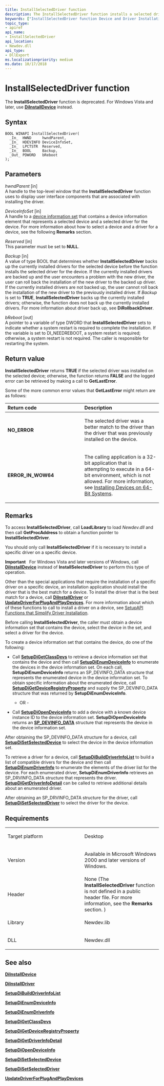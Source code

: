 ```yaml
---
title: InstallSelectedDriver function
description: The InstallSelectedDriver function installs a selected driver on a selected device.
keywords: ["InstallSelectedDriver function Device and Driver Installation"]
topic_type:
- apiref
api_name:
- InstallSelectedDriver
api_location:
- Newdev.dll
api_type:
- DllExport
ms.localizationpriority: medium
ms.date: 10/17/2018
---
```


# InstallSelectedDriver function


The **InstallSelectedDriver** function is deprecated. For Windows Vista and later, use [**DiInstallDevice**](/windows/win32/api/newdev/nf-newdev-diinstalldevice) instead.

Syntax
------

```ManagedCPlusPlus
BOOL WINAPI InstallSelectedDriver(
  _In_  HWND     hwndParent,
  _In_  HDEVINFO DeviceInfoSet,
  _In_  LPCTSTR  Reserved,
  _In_  BOOL     Backup,
  _Out_ PDWORD   bReboot
);
```

Parameters
----------

*hwndParent* \[in\]  
A handle to the top-level window that the **InstallSelectedDriver** function uses to display user interface components that are associated with installing the driver.

*DeviceInfoSet* \[in\]  
A handle to a [device information set](./device-information-sets.md) that contains a device information element that represents a selected device and a selected driver for the device. For more information about how to select a device and a driver for a device, see the following **Remarks** section.

*Reserved* \[in\]  
This parameter must be set to **NULL**.

*Backup* \[in\]  
A value of type BOOL that determines whether **InstallSelectedDriver** backs up the currently installed drivers for the selected device before the function installs the selected driver for the device. If the currently installed drivers are backed up and the user encounters a problem with the new driver, the user can roll back the installation of the new driver to the backed up driver. If the currently installed drivers are not backed up, the user cannot roll back the installation of the new driver to the previously installed driver. If *Backup* is set to **TRUE**, **InstallSelectedDriver** backs up the currently installed drivers; otherwise, the function does not back up the currently installed drivers. For more information about driver back up, see **DiRollbackDriver**.

*bReboot* \[out\]  
A pointer to a variable of type DWORD that **InstallSelectedDriver** sets to indicate whether a system restart is required to complete the installation. If the variable is set to DI\_NEEDREBOOT, a system restart is required; otherwise, a system restart is not required. The caller is responsible for restarting the system.

Return value
------------

**InstallSelectedDriver** returns **TRUE** if the selected driver was installed on the selected device; otherwise, the function returns **FALSE** and the logged error can be retrieved by making a call to **GetLastError**.

Some of the more common error values that **GetLastError** might return are as follows:

<table>
<colgroup>
<col width="50%" />
<col width="50%" />
</colgroup>
<thead>
<tr class="header">
<th align="left">Return code</th>
<th align="left">Description</th>
</tr>
</thead>
<tbody>
<tr class="odd">
<td align="left"><strong>NO_ERROR</strong></td>
<td align="left"><p>The selected driver was a better match to the driver than the driver that was previously installed on the device.</p></td>
</tr>
<tr class="even">
<td align="left"><strong>ERROR_IN_WOW64</strong></td>
<td align="left"><p>The calling application is a 32-bit application that is attempting to execute in a 64-bit environment, which is not allowed. For more information, see <a href="/windows-hardware/drivers/install/device-installations-on-64-bit-systems" data-raw-source="[Installing Devices on 64-Bit Systems](./device-installations-on-64-bit-systems.md)">Installing Devices on 64-Bit Systems</a>.</p></td>
</tr>
</tbody>
</table>

 

Remarks
-------

To access **InstallSelectedDriver**, call **LoadLibrary** to load *Newdev.dll* and then call **GetProcAddress** to obtain a function pointer to **InstallSelectedDriver**.

You should only call **InstallSelectedDriver** if it is necessary to install a specific driver on a specific device.

**Important**   For Windows Vista and later versions of Windows, call [**DiInstallDevice**](/windows/win32/api/newdev/nf-newdev-diinstalldevice) instead of **InstallSelectedDriver** to perform this type of operation.

 

Other than the special applications that require the installation of a specific driver on a specific device, an installation application should install the driver that is the best match for a device. To install the driver that is the best match for a device, call [**DiInstallDriver**](/windows/win32/api/newdev/nf-newdev-diinstalldrivera) or [**UpdateDriverForPlugAndPlayDevices**](/windows/win32/api/newdev/nf-newdev-updatedriverforplugandplaydevicesa). For more information about which of these functions to call to install a driver on a device, see [SetupAPI Functions that Simplify Driver Installation](./functions-that-simplify-driver-installation.md).

Before calling **InstallSelectedDriver**, the caller must obtain a device information set that contains the device, select the device in the set, and select a driver for the device.

To create a device information set that contains the device, do one of the following:

-   Call [**SetupDiGetClassDevs**](/windows/win32/api/setupapi/nf-setupapi-setupdigetclassdevsw) to retrieve a device information set that contains the device and then call [**SetupDiEnumDeviceInfo**](/windows/win32/api/setupapi/nf-setupapi-setupdienumdeviceinfo) to enumerate the devices in the device information set. On each call, **SetupDiEnumDeviceInfo** returns an SP\_DEVINFO\_DATA structure that represents the enumerated device in the device information set. To obtain specific information about the enumerated device, call [**SetupDiGetDeviceRegistryProperty**](/windows/win32/api/setupapi/nf-setupapi-setupdigetdeviceregistrypropertya) and supply the SP\_DEVINFO\_DATA structure that was returned by **SetupDiEnumDeviceInfo**.

    - OR -

-   Call [**SetupDiOpenDeviceInfo**](/windows/win32/api/setupapi/nf-setupapi-setupdiopendeviceinfoa) to add a device with a known device instance ID to the device information set. **SetupDiOpenDeviceInfo** returns an [**SP\_DEVINFO\_DATA**](/windows/win32/api/setupapi/ns-setupapi-sp_devinfo_data) structure that represents the device in the device information set.

After obtaining the SP\_DEVINFO\_DATA structure for a device, call [**SetupDiSetSelectedDevice**](/windows/win32/api/setupapi/nf-setupapi-setupdisetselecteddevice) to select the device in the device information set.

To retrieve a driver for a device, call [**SetupDiBuildDriverInfoList**](/windows/win32/api/setupapi/nf-setupapi-setupdibuilddriverinfolist) to build a list of compatible drivers for the device and then call [**SetupDiEnumDriverInfo**](/windows/win32/api/setupapi/nf-setupapi-setupdienumdriverinfoa) to enumerate the elements of the driver list for the device. For each enumerated driver, **SetupDiEnumDriverInfo** retrieves an SP\_DRVINFO\_DATA structure that represents the driver. [**SetupDiGetDriverInfoDetail**](/windows/win32/api/setupapi/nf-setupapi-setupdigetdriverinfodetaila) can be called to retrieve additional details about an enumerated driver.

After obtaining an SP\_DRVINFO\_DATA structure for the driver, call [**SetupDiSetSelectedDriver**](/windows/win32/api/setupapi/nf-setupapi-setupdisetselecteddrivera) to select the driver for the device.

Requirements
------------

<table>
<colgroup>
<col width="50%" />
<col width="50%" />
</colgroup>
<tbody>
<tr class="odd">
<td align="left"><p>Target platform</p></td>
<td align="left">Desktop</td>
</tr>
<tr class="even">
<td align="left"><p>Version</p></td>
<td align="left"><p>Available in Microsoft Windows 2000 and later versions of Windows.</p></td>
</tr>
<tr class="odd">
<td align="left"><p>Header</p></td>
<td align="left">None (The <strong>InstallSelectedDriver</strong> function is not defined in a public header file. For more information, see the <strong>Remarks</strong> section. )</td>
</tr>
<tr class="even">
<td align="left"><p>Library</p></td>
<td align="left">Newdev.lib</td>
</tr>
<tr class="odd">
<td align="left"><p>DLL</p></td>
<td align="left">Newdev.dll</td>
</tr>
</tbody>
</table>

## See also


[**DiInstallDevice**](/windows/win32/api/newdev/nf-newdev-diinstalldevice)

[**DiInstallDriver**](/windows/win32/api/newdev/nf-newdev-diinstalldrivera)

[**SetupDiBuildDriverInfoList**](/windows/win32/api/setupapi/nf-setupapi-setupdibuilddriverinfolist)

[**SetupDiEnumDeviceInfo**](/windows/win32/api/setupapi/nf-setupapi-setupdienumdeviceinfo)

[**SetupDiEnumDriverInfo**](/windows/win32/api/setupapi/nf-setupapi-setupdienumdriverinfoa)

[**SetupDiGetClassDevs**](/windows/win32/api/setupapi/nf-setupapi-setupdigetclassdevsw)

[**SetupDiGetDeviceRegistryProperty**](/windows/win32/api/setupapi/nf-setupapi-setupdigetdeviceregistrypropertya)

[**SetupDiGetDriverInfoDetail**](/windows/win32/api/setupapi/nf-setupapi-setupdigetdriverinfodetaila)

[**SetupDiOpenDeviceInfo**](/windows/win32/api/setupapi/nf-setupapi-setupdiopendeviceinfoa)

[**SetupDiSetSelectedDevice**](/windows/win32/api/setupapi/nf-setupapi-setupdisetselecteddevice)

[**SetupDiSetSelectedDriver**](/windows/win32/api/setupapi/nf-setupapi-setupdisetselecteddrivera)

[**UpdateDriverForPlugAndPlayDevices**](/windows/win32/api/newdev/nf-newdev-updatedriverforplugandplaydevicesa)

